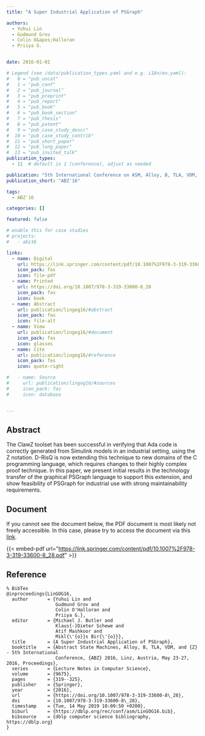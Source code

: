```yaml
---
title: "A Super Industrial Application of PSGraph"

authors:
  - Yuhui Lin
  - Gudmund Grov
  - Colin O&apos;Halloran
  - Priiya G.


date: 2016-01-01

# Legend (see /data/publication_types.yaml and e.g. i18n/en.yaml): 
#   0 = "pub_uncat"
#   1 = "pub_conf"
#   2 = "pub_journal"
#   3 = "pub_preprint"
#   4 = "pub_report"
#   5 = "pub_book"
#   6 = "pub_book_section"
#   7 = "pub_thesis"
#   8 = "pub_patent"
#   9 = "pub_case_study_descr"
#  10 = "pub_case_study_contrib"
#  11 = "pub_short_paper"
#  12 = "pub_long_paper"
#  13 = "pub_invited_talk"
publication_types:
  - 11  # default is 1 (conference), adjust as needed

publication: "5th International Conference on ASM, Alloy, B, TLA, VDM, and Z (ABZ'16)"
publication_short: "ABZ'16"

tags:
  - ABZ'16

categories: []

featured: false

# enable this for case studies
# projects:
#   - abz16

links:
  - name: Digital
    url: https://link.springer.com/content/pdf/10.1007%2F978-3-319-33600-8_28.pdf
    icon_pack: fas
    icon: file-pdf
  - name: Printed
    url: https://doi.org/10.1007/978-3-319-33600-8_28
    icon_pack: fas
    icon: book
  - name: Abstract
    url: publication/lingog16/#abstract
    icon_pack: fas
    icon: file-alt
  - name: View
    url: publication/lingog16/#document
    icon_pack: fas
    icon: glasses
  - name: Cite
    url: publication/lingog16/#reference
    icon_pack: fas
    icon: quote-right

#   - name: Source
#     url: publication/lingog16/#sources
#     icon_pack: fas
#     icon: database


---
```


## Abstract

The ClawZ toolset has been successful in verifying that Ada code is correctly generated from Simulink models in an industrial setting, using the Z notation. D-RisQ is now extending this technique to new domains of the C programming language, which requires changes to their highly complex proof technique. In this paper, we present initial results in the technology transfer of the graphical PSGraph language to support this extension, and show feasibility of PSGraph for industrial use with strong maintainability requirements.

## Document

If you cannot see the document below, the PDF document is most likely not freely accessible. In this case, please try to access the document via this <a href="https://link.springer.com/content/pdf/10.1007%2F978-3-319-33600-8_28.pdf">link</a>.

{{< embed-pdf url="https://link.springer.com/content/pdf/10.1007%2F978-3-319-33600-8_28.pdf" >}}

## Reference

```
% BibTex
@inproceedings{LinGOG16,
  author       = {Yuhui Lin and
                  Gudmund Grov and
                  Colin O'Halloran and
                  Priiya G.},
  editor       = {Michael J. Butler and
                  Klaus{-}Dieter Schewe and
                  Atif Mashkoor and
                  Mikl{\'{o}}s Bir{\'{o}}},
  title        = {A Super Industrial Application of PSGraph},
  booktitle    = {Abstract State Machines, Alloy, B, TLA, VDM, and {Z} - 5th International
                  Conference, {ABZ} 2016, Linz, Austria, May 23-27, 2016, Proceedings},
  series       = {Lecture Notes in Computer Science},
  volume       = {9675},
  pages        = {319--325},
  publisher    = {Springer},
  year         = {2016},
  url          = {https://doi.org/10.1007/978-3-319-33600-8\_28},
  doi          = {10.1007/978-3-319-33600-8\_28},
  timestamp    = {Tue, 14 May 2019 10:00:50 +0200},
  biburl       = {https://dblp.org/rec/conf/asm/LinGOG16.bib},
  bibsource    = {dblp computer science bibliography, https://dblp.org}
}


```

<!-- # add information for case study papers (if available)
## Sources

- **Used formal method:**
  [ASM](/method/asm)
- **Resources and tools:**
  Asmeta

For more information, please contact the <a href ="mailto:silvia.bonfanti@unibg.it;arcaini@nii.ac.jp;angelo.gargantini@unibg.it;scandurra@unibg.it;elvinia.riccobene@unimi.it">authors</a>-->

